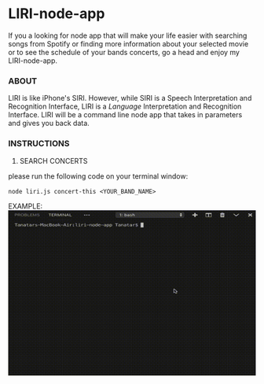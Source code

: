 # LIRI-node-app

If you a looking for node app that will make your life easier with searching songs from Spotify or finding more information about your selected movie or to see the schedule of your bands concerts, go a head and enjoy my LIRI-node-app. 

### ABOUT

LIRI is like iPhone's SIRI. However, while SIRI is a Speech Interpretation and Recognition Interface, LIRI is a _Language_ Interpretation and Recognition Interface. LIRI will be a command line node app that takes in parameters and gives you back data.

### INSTRUCTIONS

1. SEARCH CONCERTS

please run the following code on your terminal window:

```
node liri.js concert-this <YOUR_BAND_NAME>
```

EXAMPLE:
![Image of CONCERTS](./gifs/concert-this.gif)

